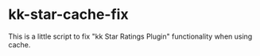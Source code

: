 # kk-star-cache-fix
This is a little script to fix "kk Star Ratings Plugin" functionality when using cache.
